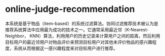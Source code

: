# online-judge-recommendation
本系统是基于物品（item-based）的系统过滤算法。协同过滤推荐技术被认为是推荐系统算法中应用最为成功的技术之一。它通常采用最近邻（K-Nearest-Neighbor， KNN）算法，利用用户的历史记录来计算用户之间的距离，然后利用目标用户的最近邻用户对物品评价来预测目标用户对其他未评价物品的感兴趣程度，系统从而根据这一感兴趣程度来对目标用户进行推荐。

